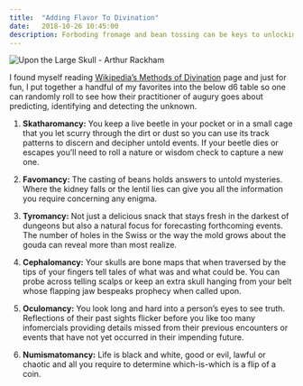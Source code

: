 ```yaml
---
title:  "Adding Flavor To Divination"
date:   2018-10-26 10:45:00
description: Forboding fromage and bean tossing can be keys to unlocking mysteries
---
```


![Upon the Large Skull - Arthur Rackham](https://fantasyrobotfighter.github.io/assets/images/UponLargeSkull.jpg)

I found myself reading [Wikipedia’s Methods of Divination](https://en.wikipedia.org/wiki/Methods_of_divination) page and just for fun, I put together a handful of my favorites into the below d6 table so one can randomly roll to see how their practitioner of augury goes about predicting, identifying and detecting the unknown.

1. **Skatharomancy:** You keep a live beetle in your pocket or in a small cage that you let scurry through the dirt or dust so you can use its track patterns to discern and decipher untold events. If your beetle dies or escapes you’ll need to roll a nature or wisdom check to capture a new one.  

2. **Favomancy:** The casting of beans holds answers to untold mysteries. Where the kidney falls or the lentil lies can give you all the information you require concerning any enigma.  

3. **Tyromancy:** Not just a delicious snack that stays fresh in the darkest of dungeons but also a natural focus for forecasting forthcoming events. The number of holes in the Swiss or the way the mold grows about the gouda can reveal more than most realize.  

4. **Cephalomancy:** Your skulls are bone maps that when traversed by the tips of your fingers tell tales of what was and what could be. You can probe across telling scalps or keep an extra skull hanging from your belt whose flapping jaw bespeaks prophecy when called upon.  

5. **Oculomancy:** You look long and hard into a person’s eyes to see truth. Reflections of their past sights flicker before you like too many infomercials providing details missed from their previous encounters or events that have not yet occurred in their impending future.  

6. **Numismatomancy:** Life is black and white, good or evil, lawful or chaotic and all you require to determine which-is-which is a flip of a coin.  


<script type="application/ld+json">
{ "@context": "https://schema.org", 
 "@type": "BlogPosting",
 "mainEntityOfPage": {
        "@type": "WebPage",
        "@id": "https://www.fantasyrobotfighter.com/2018/Flavors-of-Divination/"
      },
 "headline": "Adding Flavor To Divination",
 "alternativeHeadline": "Make Divination Spells More Interesting",
 "image": "https://www.fantasyrobotfighter.com/assets/images/PocketPerspective.png",
 "genre": "CreativeWork", 
 "keywords": "RPG divination wizard spells skatharomancy favomancy tyromancy cephalomancy oculomancy", 
 "wordcount": "390",
 "publisher": {	
 		"@type": "Organization",
        "name": "Fantasy Robot Fighter",
		"url": "http://www.fantasyrobotfighter.com",
		"logo": {
		    "@type": "ImageObject",
		    "url": "https://www.fantasyrobotfighter.com/assets/images/avatar.png",
		    "width": 80,
		    "height": 80
		}
    },
 "datePublished": "2018-10-26",
 "dateCreated": "2018-10-26",
 "dateModified": "2018-10-26",
 "description": "Add some flavor to your divination spells.",
 "articleBody": "I found myself reading Wikipedia’s Methods of Divination page and just for fun, I put together a handful of my favorites into the below d6 table so one can randomly roll to see how their practitioner of augury goes about predicting, identifying and detecting the unknown.",
   "author": {
    "@type": "Person",
    "name": "Ryan Buller"
  }
 }
</script>


[jekyll-gh]: https://github.com/mojombo/jekyll
[jekyll]:    http://jekyllrb.com

